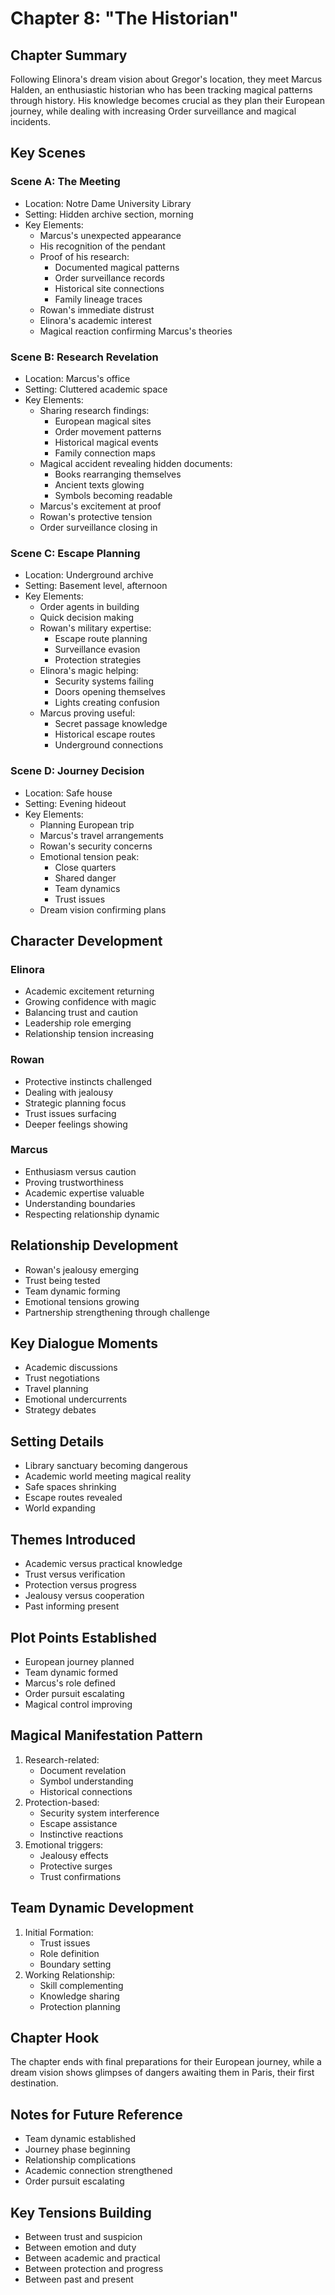 # Chapter 8: "The Historian"

## Chapter Summary
Following Elinora's dream vision about Gregor's location, they meet Marcus Halden, an enthusiastic historian who has been tracking magical patterns through history. His knowledge becomes crucial as they plan their European journey, while dealing with increasing Order surveillance and magical incidents.

## Key Scenes

### Scene A: The Meeting
- Location: Notre Dame University Library
- Setting: Hidden archive section, morning
- Key Elements:
  * Marcus's unexpected appearance
  * His recognition of the pendant
  * Proof of his research:
    - Documented magical patterns
    - Order surveillance records
    - Historical site connections
    - Family lineage traces
  * Rowan's immediate distrust
  * Elinora's academic interest
  * Magical reaction confirming Marcus's theories

### Scene B: Research Revelation
- Location: Marcus's office
- Setting: Cluttered academic space
- Key Elements:
  * Sharing research findings:
    - European magical sites
    - Order movement patterns
    - Historical magical events
    - Family connection maps
  * Magical accident revealing hidden documents:
    - Books rearranging themselves
    - Ancient texts glowing
    - Symbols becoming readable
  * Marcus's excitement at proof
  * Rowan's protective tension
  * Order surveillance closing in

### Scene C: Escape Planning
- Location: Underground archive
- Setting: Basement level, afternoon
- Key Elements:
  * Order agents in building
  * Quick decision making
  * Rowan's military expertise:
    - Escape route planning
    - Surveillance evasion
    - Protection strategies
  * Elinora's magic helping:
    - Security systems failing
    - Doors opening themselves
    - Lights creating confusion
  * Marcus proving useful:
    - Secret passage knowledge
    - Historical escape routes
    - Underground connections

### Scene D: Journey Decision
- Location: Safe house
- Setting: Evening hideout
- Key Elements:
  * Planning European trip
  * Marcus's travel arrangements
  * Rowan's security concerns
  * Emotional tension peak:
    - Close quarters
    - Shared danger
    - Team dynamics
    - Trust issues
  * Dream vision confirming plans

## Character Development

### Elinora
- Academic excitement returning
- Growing confidence with magic
- Balancing trust and caution
- Leadership role emerging
- Relationship tension increasing

### Rowan
- Protective instincts challenged
- Dealing with jealousy
- Strategic planning focus
- Trust issues surfacing
- Deeper feelings showing

### Marcus
- Enthusiasm versus caution
- Proving trustworthiness
- Academic expertise valuable
- Understanding boundaries
- Respecting relationship dynamic

## Relationship Development
- Rowan's jealousy emerging
- Trust being tested
- Team dynamic forming
- Emotional tensions growing
- Partnership strengthening through challenge

## Key Dialogue Moments
- Academic discussions
- Trust negotiations
- Travel planning
- Emotional undercurrents
- Strategy debates

## Setting Details
- Library sanctuary becoming dangerous
- Academic world meeting magical reality
- Safe spaces shrinking
- Escape routes revealed
- World expanding

## Themes Introduced
- Academic versus practical knowledge
- Trust versus verification
- Protection versus progress
- Jealousy versus cooperation
- Past informing present

## Plot Points Established
- European journey planned
- Team dynamic formed
- Marcus's role defined
- Order pursuit escalating
- Magical control improving

## Magical Manifestation Pattern
1. Research-related:
   - Document revelation
   - Symbol understanding
   - Historical connections
2. Protection-based:
   - Security system interference
   - Escape assistance
   - Instinctive reactions
3. Emotional triggers:
   - Jealousy effects
   - Protective surges
   - Trust confirmations

## Team Dynamic Development
1. Initial Formation:
   - Trust issues
   - Role definition
   - Boundary setting
2. Working Relationship:
   - Skill complementing
   - Knowledge sharing
   - Protection planning

## Chapter Hook
The chapter ends with final preparations for their European journey, while a dream vision shows glimpses of dangers awaiting them in Paris, their first destination.

## Notes for Future Reference
- Team dynamic established
- Journey phase beginning
- Relationship complications
- Academic connection strengthened
- Order pursuit escalating

## Key Tensions Building
- Between trust and suspicion
- Between emotion and duty
- Between academic and practical
- Between protection and progress
- Between past and present
